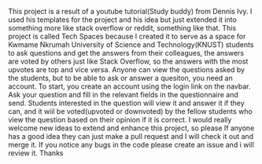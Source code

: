 This project is a result of a youtube tutorial(Study buddy) from Dennis Ivy.
I used his templates for the project and his idea but just extended it into something more like stack overflow or reddit, something like that.
This project is called Tech Spaces because I created it to serve as a space for Kwmame Nkrumah University of Science and Technology(KNUST) students to ask questions and get the answers from their colleagues,
the answers are voted by others just like Stack Overflow, so the answers with the most upvotes are top and vice versa.
Anyone can view the questions asked by the students, but to be able to ask or answer a quesiton, you need an account.
To start, you create an account using the login link on the navbar.
Ask your question and fill in the relevant fields in the questionnaire and send.
Students interested in the question will view it and answer it if they can, and it wiil be voted(upvoted or downvoted) by the fellow students who view the question based on their opinion if it is correct.
I would really welcome new ideas to extend and enhance this project, so please If anyone has a good idea they can just make a pull request and I will check it out and merge it.
If you notice any bugs in the code please create an issue and i will review it.
Thanks
